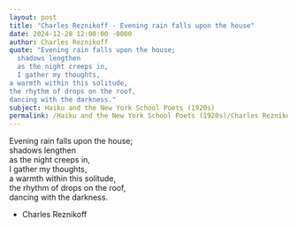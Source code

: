 ```yaml
---
layout: post
title: "Charles Reznikoff - Evening rain falls upon the house"
date: 2024-12-28 12:00:00 -0000
author: Charles Reznikoff
quote: "Evening rain falls upon the house;  
  shadows lengthen  
  as the night creeps in,  
  I gather my thoughts,  
a warmth within this solitude,  
the rhythm of drops on the roof,  
dancing with the darkness."
subject: Haiku and the New York School Poets (1920s)
permalink: /Haiku and the New York School Poets (1920s)/Charles Reznikoff/Charles Reznikoff - Evening rain falls upon the house
---
```


Evening rain falls upon the house;  
  shadows lengthen  
  as the night creeps in,  
  I gather my thoughts,  
a warmth within this solitude,  
the rhythm of drops on the roof,  
dancing with the darkness.

- Charles Reznikoff
